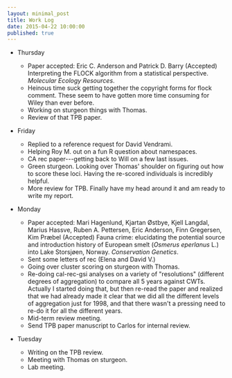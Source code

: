 ```yaml
---
layout: minimal_post
title: Work Log
date: 2015-04-22 10:00:00 
published: true
---
```


    
    
* Thursday
    * Paper accepted: Eric C. Anderson and Patrick D. Barry (Accepted) Interpreting the 
    FLOCK algorithm from a statistical perspective. _Molecular Ecology Resources_.
    * Heinous time suck getting together the copyright forms for flock comment.  These seem
    to have gotten more time consuming for Wiley than ever before.
    * Working on sturgeon things with Thomas.
    * Review of that TPB paper.
    
    
* Friday
    * Replied to a reference request for David Vendrami.
    * Helping Roy M. out on a fun R question about namespaces.
    * CA rec paper---getting back to Will on a few last issues.
    * Green sturgeon.  Looking over Thomas' shoulder on figuring out how to score these loci.
    Having the re-scored individuals is incredibly helpful.
    * More review for TPB.  Finally have my head around it and am ready to write my report.
    
* Monday
    * Paper accepted:  Mari Hagenlund, Kjartan Østbye, Kjell Langdal, Marius Hassve, 
    Ruben A. Pettersen, Eric Anderson, Finn Gregersen, Kim Præbel (Accepted) 
    Fauna crime: elucidating the potential source and introduction history of European smelt
    (_Osmerus eperlanus_ L.) into Lake Storsjøen, Norway. _Conservation Genetics_.
    * Sent some letters of rec  (Elena and David V.)
    * Going over cluster scoring on sturgeon with Thomas.
    * Re-doing cal-rec-gsi analyses on a variety of "resolutions" (different degrees of aggregation)
    to compare all 5 years against CWTs.  Actually I started doing that, but then re-read the
    paper and realized that we had already made it clear that we did all the different levels of
    aggregation just for 1998, and that there wasn't a pressing need to re-do it for all the
    different years.
    * Mid-term review meeting.
    * Send TPB paper manuscript to Carlos for internal review.
    
* Tuesday
    * Writing on the TPB review.
    * Meeting with Thomas on sturgeon.
    * Lab meeting.
    